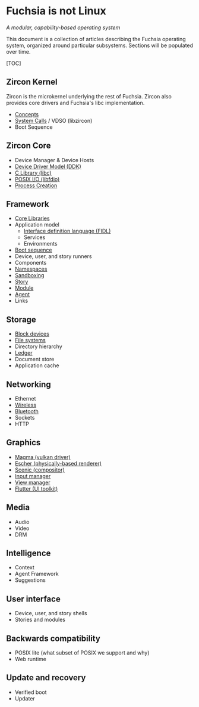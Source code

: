 # Fuchsia is not Linux
_A modular, capability-based operating system_

This document is a collection of articles describing the Fuchsia operating system,
organized around particular subsystems. Sections will be populated over time.

[TOC]

## Zircon Kernel

Zircon is the microkernel underlying the rest of Fuchsia. Zircon
also provides core drivers and Fuchsia's libc implementation.

 - [Concepts][zircon-concepts]
 - [System Calls][zircon-syscalls] / VDSO (libzircon)
 - Boot Sequence

## Zircon Core

 - Device Manager & Device Hosts
 - [Device Driver Model (DDK)][zircon-ddk]
 - [C Library (libc)](libc.md)
 - [POSIX I/O (libfdio)](life_of_an_open.md)
 - [Process Creation](process_creation.md)

## Framework

 - [Core Libraries](core_libraries.md)
 - Application model
   - [Interface definition language (FIDL)][FIDL]
   - Services
   - Environments
 - [Boot sequence](boot_sequence.md)
 - Device, user, and story runners
 - Components
 - [Namespaces](namespaces.md)
 - [Sandboxing](sandboxing.md)
 - [Story][framework-story]
 - [Module][framework-module]
 - [Agent][framework-agent]
 - Links

## Storage

 - [Block devices](block_devices.md)
 - [File systems](filesystems.md)
 - Directory hierarchy
 - [Ledger][ledger]
 - Document store
 - Application cache

## Networking

 - Ethernet
 - [Wireless](wireless_networking.md)
 - [Bluetooth][bluetooth]
 - Sockets
 - HTTP

## Graphics

 - [Magma (vulkan driver)][magma]
 - [Escher (physically-based renderer)][escher]
 - [Scenic (compositor)][scenic]
 - [Input manager][input-manager]
 - [View manager][view-manager]
 - [Flutter (UI toolkit)][flutter]

## Media

 - Audio
 - Video
 - DRM

## Intelligence

 - Context
 - Agent Framework
 - Suggestions

## User interface

 - Device, user, and story shells
 - Stories and modules

## Backwards compatibility

 - POSIX lite (what subset of POSIX we support and why)
 - Web runtime

## Update and recovery

 - Verified boot
 - Updater

[zircon-concepts]: https://fuchsia.googlesource.com/zircon/+/master/docs/concepts.md
[zircon-syscalls]: https://fuchsia.googlesource.com/zircon/+/master/docs/syscalls.md
[zircon-ddk]: https://fuchsia.googlesource.com/zircon/+/HEAD/docs/ddk/overview.md
[FIDL]: https://fuchsia.googlesource.com/zircon/+/HEAD/docs/fidl/index.md
[framework-story]: https://fuchsia.googlesource.com/peridot/+/master/docs/modular/story.md
[framework-module]: https://fuchsia.googlesource.com/peridot/+/master/docs/modular/module.md
[framework-agent]: https://fuchsia.googlesource.com/peridot/+/master/docs/modular/agent.md
[ledger]: https://fuchsia.googlesource.com/peridot/+/master/docs/ledger/README.md
[bluetooth]: https://fuchsia.googlesource.com/garnet/+/HEAD/bin/bluetooth/README.md
[magma]: https://fuchsia.googlesource.com/garnet/+/master/lib/magma/
[escher]: https://fuchsia.googlesource.com/garnet/+/master/public/lib/escher/
[scenic]: https://fuchsia.googlesource.com/garnet/+/master/docs/ui_scenic.md
[input-manager]: https://fuchsia.googlesource.com/garnet/+/master/docs/ui_input.md
[view-manager]: https://fuchsia.googlesource.com/garnet/+/master/bin/ui/view_manager/
[flutter]: https://flutter.io/
